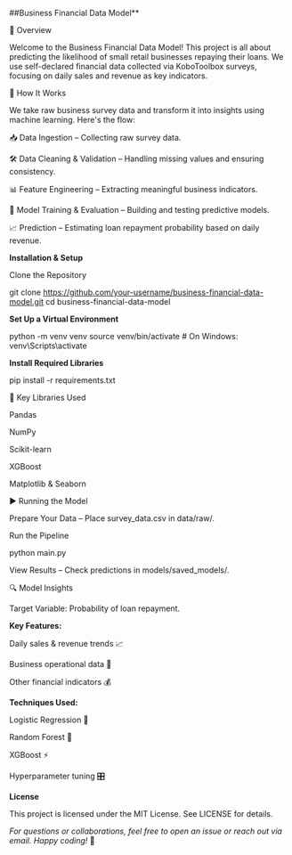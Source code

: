 ##Business Financial Data Model**

🚀 Overview

Welcome to the Business Financial Data Model! This project is all about predicting the likelihood of small retail businesses repaying their loans. We use self-declared financial data collected via KoboToolbox surveys, focusing on daily sales and revenue as key indicators.

🔄 How It Works

We take raw business survey data and transform it into insights using machine learning. Here's the flow:

📥 Data Ingestion – Collecting raw survey data.

🛠️ Data Cleaning & Validation – Handling missing values and ensuring consistency.

📊 Feature Engineering – Extracting meaningful business indicators.

🤖 Model Training & Evaluation – Building and testing predictive models.

📈 Prediction – Estimating loan repayment probability based on daily revenue.

**Installation & Setup**

Clone the Repository

git clone https://github.com/your-username/business-financial-data-model.git
cd business-financial-data-model

**Set Up a Virtual Environment**

python -m venv venv
source venv/bin/activate  # On Windows: venv\Scripts\activate

**Install Required Libraries**

pip install -r requirements.txt

📜 Key Libraries Used

Pandas 

NumPy 

Scikit-learn 

XGBoost 

Matplotlib & Seaborn 

▶️ Running the Model

Prepare Your Data – Place survey_data.csv in data/raw/.

Run the Pipeline

python main.py

View Results – Check predictions in models/saved_models/.

🔍 Model Insights

Target Variable: Probability of loan repayment.

**Key Features:**

Daily sales & revenue trends 📈

Business operational data 🏪

Other financial indicators 💰

**Techniques Used:**

Logistic Regression 🤖

Random Forest 🌲

XGBoost ⚡

Hyperparameter tuning 🎛️

**License**

This project is licensed under the MIT License. See LICENSE for details.

*For questions or collaborations, feel free to open an issue or reach out via email. Happy coding!* 🚀


